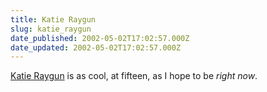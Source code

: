```yaml
---
title: Katie Raygun
slug: katie_raygun
date_published: 2002-05-02T17:02:57.000Z
date_updated: 2002-05-02T17:02:57.000Z
---
```


[Katie Raygun](http://www.whygodwhy.com/) is as cool, at fifteen, as I hope to be *right now*.
